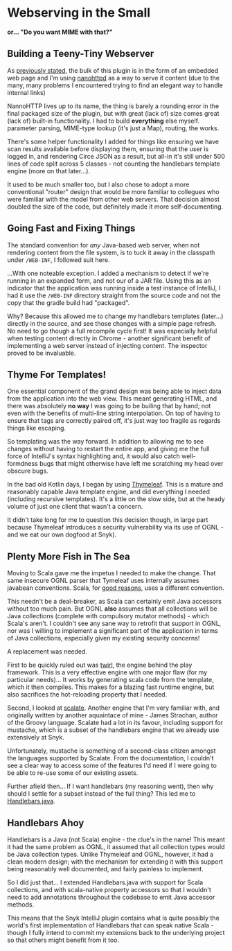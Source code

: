 # Webserving in the Small

**or... "Do you want MIME with that?"**


## Building a Teeny-Tiny Webserver

As [previously stated](Phase_2.md), the bulk of this plugin is in the form of an embedded
web page and I'm using [nanohttpd](http://nanohttpd.org/) as a way
to serve it content (due to the many, many problems I encountered trying to
find an elegant way to handle internal links)

NannoHTTP lives up to its name, the thing is barely a rounding error in the final packaged size of the plugin, but with great (lack of) size comes great (lack of) built-in functionality.  I had to build **everything** else myself.  parameter parsing, MIME-type lookup (it's just a Map), routing, the works.

There's some helper functionality I added for things like ensuring we have scan results available before displaying them, ensuring that the user is logged in, and rendering Circe JSON as a result, but all-in it's still under 500 lines of code split across 5 classes - not counting the handlebars template engine (more on that later...).

It used to be much smaller too, but I also chose to adopt a more conventional "router" design that would be more familiar to collegues who were familiar with the model from other web servers.  That decision almost doubled the size of the code, but definitely made it more self-documenting.

## Going Fast and Fixing Things

The standard convention for _any_ Java-based web server, when not rendering content from the file system, is to tuck it away in the classpath under `/WEB-INF`, I followed suit here.

...With one noteable exception.  I added a mechanism to detect if we're running in an expanded form, and not our of a JAR file.  Using this as an indicator that the application was running inside a test instance of IntelliJ, I had it use the `/WEB-INF` directory straight from the source code and not the copy that the gradle build had "packaged".

Why?  Because this allowed me to change my handlebars templates (later...) directly in the source, and see those changes with a simple page refresh.  No need to go though a full recompile cycle first!  It was especially helpful when testing content directly in Chrome - another significant benefit of implementing a web server instead of injecting content.  The inspector proved to be invaluable.

## Thyme For Templates!

One essential component of the grand design was being able to inject data from the application into the web view.  This meant generating HTML, and there was absolutely **no way** I was going to be builing that by hand; not even with the benefits of multi-line string interpolation.  On top of having to ensure that tags are correctly paired off, it's just way too fragile as regards things like escaping.

So templating was the way forward.  In addition to allowing me to see changes without having to restart the entire app, and giving me the full force of IntelliJ's syntax highlighting and, it would also catch well-formdness bugs that might otherwise have left me scratching my head over obscure bugs.

In the bad old Kotlin days, I began by using [Thymeleaf](https://www.thymeleaf.org/).  This is a mature and reasonably capable Java template engine, and did everything I needed (including recursive templates).  It's a little on the slow side, but at the heady volume of just one client that wasn't a concern.

It didn't take long for me to question this decision though, in large part because Thymeleaf introduces a security vulnerability via its use of OGNL - and we eat our own dogfood at Snyk).

## Plenty More Fish in The Sea

Moving to Scala gave me the impetus I needed to make the change.  That same insecure OGNL parser that Tymeleaf uses internally assumes javabean conventions.  Scala, for [good reasons](Phase_3#kotlin-properties), uses a different convention.

This needn't be a deal-breaker, as Scala can certainly emit Java accessors without too much pain.  But OGNL **also** assumes that all collections will be Java collections (complete with compulsory mutator methods) - which Scala's aren't.  I couldn't see any sane way to retrofit that support in OGNL, nor was I willing to implement a significant part of the application in terms of Java collections, especially given my existing security concerns!

A replacement was needed.

First to be quickly ruled out was [twirl](https://www.playframework.com/documentation/2.6.x/ScalaTemplates), the engine behind the play framework.  This is a very effective engine with one major flaw (for my particular needs)... It works by generating scala code from the template, which it then compiles.  This makes for a blazing fast runtime engine, but also sacrifices the hot-reloading property that I needed.

Second, I looked at [scalate](https://github.com/scalate/scalate).  Another engine that I'm very familiar with, and originally written by another aquaintace of mine - James Strachan, author of the Groovy language.  Scalate had a lot in its favour, including support for mustache, which is a subset of the handlebars engine that we already use extensively at Snyk.

Unfortunately, mustache is something of a second-class citizen amongst the languages supported by Scalate.  From the documentation, I couldn't see a clear way to access some of the features I'd need if I were going to be able to re-use some of our existing assets.

Further afield then... If I want handlebars (my reasoning went), then why should I settle for a subset instead of the full thing?  This led me to [Handlebars.java](http://jknack.github.io/handlebars.java/).

## Handlebars Ahoy

Handlebars is a Java (not Scala) engine - the clue's in the name!  This meant it had the same problem as OGNL, it assumed that all collection types would be Java collection types.  Unlike Thymeleaf and OGNL, however, it had a clean modern design; with the mechanism for extending it with this support being reasonably well documented, and fairly painless to implement.

So I did just that... I extended Handlebars.java with support for Scala collections, and with scala-native property accessors so that I wouldn't need to add annotations throughout the codebase to emit Java accessor methods.

This means that the Snyk IntelliJ plugin contains what is quite possibly the world's first implementation of Handlebars that can speak native Scala - though I fully intend to commit my extensions back to the underlying project so that others might benefit from it too.



